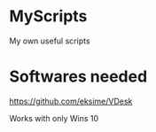 # MyScripts
My own useful scripts

# Softwares needed
https://github.com/eksime/VDesk

Works with only Wins 10
